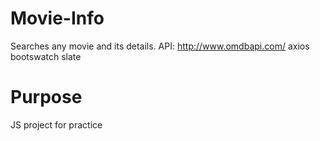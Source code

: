 # Movie-Info 
Searches any movie and its details.
API: http://www.omdbapi.com/
axios
bootswatch slate

# Purpose
JS project for practice
